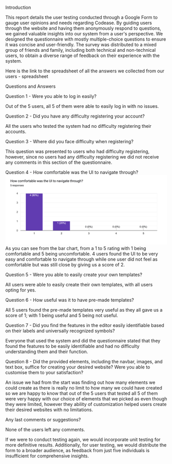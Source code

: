 Introduction 

This report details the user testing conducted through a Google Form to gauge user opinions and needs regarding Codease. By guiding users through the website and having them anonymously respond to questions, we gained valuable insights into our system from a user's perspective. We designed the questionnaire with mostly multiple-choice questions to ensure it was concise and user-friendly. The survey was distributed to a mixed group of friends and family, including both technical and non-technical users, to obtain a diverse range of feedback on their experience with the system.

Here is the link to the spreadsheet of all the answers we collected from our users - spreadsheet 

Questions and Answers


Question 1 - Were you able to log in easily?	

Out of the 5 users, all 5 of them were able to easily log in with no issues. 

Question 2 - Did you have any difficulty registering your account?	

All the users who tested the system had no difficulty registering their accounts.

Question 3 - Where did you face difficulty when registering?

This question was presented to users who had difficulty registering, however, since no users had any difficulty registering we did not receive any comments in this section of the questionnaire.

Question 4 - How comfortable was the UI to navigate through?
![Q4](Q4.png)
As you can see from the bar chart, from a 1 to 5 rating with 1 being comfortable and 5 being uncomfortable. 4 users found the UI to be very easy and comfortable to navigate through while one user did not feel as comfortable but was still close by giving us a score of 2.
	
Question 5 - Were you able to easily create your own templates?	

All users were able to easily create their own templates, with all users opting for yes.

Question 6 - How useful was it to have pre-made templates?	

All 5 users found the pre-made templates very useful as they all gave us a score of 1; with 1 being useful and 5 being not useful. 

Question 7 - Did you find the features in the editor easily identifiable based on their labels and universally recognized symbols?	

Everyone that used the system and did the questionnaire stated that they found the features to be easily identifiable and had no difficulty understanding them and their function. 

Question 8 - Did the provided elements, including the navbar, images, and text box, suffice for creating your desired website? Were you able to customise them to your satisfaction?

An issue we had from the start was finding out how many elements we could create as there is really no limit to how many we could have created so we are happy to know that out of the 5 users that tested all 5 of them were very happy with our choice of elements that we picked as even though they were limited, however they ability of customization helped users create their desired websites with no limitations.  
	
Any last comments or suggestions?

None of the users left any comments.


If we were to conduct testing again, we would incorporate unit testing for more definitive results. Additionally, for user testing, we would distribute the form to a broader audience, as feedback from just five individuals is insufficient for comprehensive insights.

